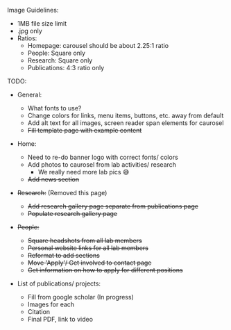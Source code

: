 Image Guidelines:
- 1MB file size limit
- .jpg only
- Ratios:
    - Homepage: carousel should be about 2.25:1 ratio
    - People: Square only
    - Research: Square only
    - Publications: 4:3 ratio only

TODO:

- General: 
    - What fonts to use?
    - Change colors for links, menu items, buttons, etc. away from default
    - Add alt text for all images, screen reader span elements for caurosel
    - ~~Fill template page with example content~~
    
- Home:
    - Need to re-do banner logo with correct fonts/ colors
    - Add photos to caurosel from lab activities/ research
        - We really need more lab pics 😅
    - ~~Add news section~~
    
- ~~Research:~~ (Removed this page)
    - ~~Add research gallery page separate from publications page~~
    - ~~Populate research gallery page~~

- ~~People:~~
    - ~~Square headshots from all lab members~~
    - ~~Personal website links for all lab members~~
    - ~~Reformat to add sections~~
    - ~~Move 'Apply'/ Get involved to contact page~~
    - ~~Get information on how to apply for different positions~~

- List of publications/ projects:
    - Fill from google scholar (In progress)
    - Images for each
    - Citation
    - Final PDF, link to video
